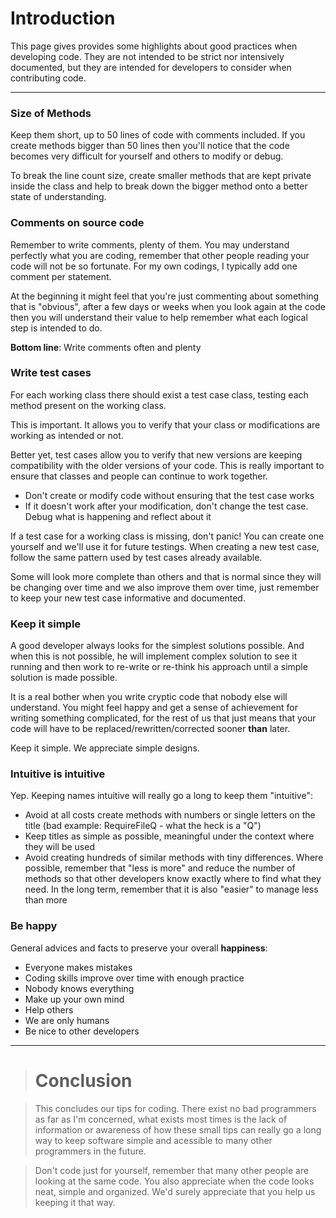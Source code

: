 # Introduction #

This page gives provides some highlights about good practices when developing code. They are not intended to be strict nor intensively documented, but they are intended for developers to consider when contributing code.


---


### Size of Methods ###

Keep them short, up to 50 lines of code with comments included. If you create methods bigger than 50 lines then you'll notice that the code becomes very difficult for yourself and others to modify or debug.

To break the line count size, create smaller methods that are kept private inside the class and help to break down the bigger method onto a better state of understanding.


### Comments on source code ###

Remember to write comments, plenty of them.
You may understand perfectly what you are coding, remember that other people reading your code will not be so fortunate. For my own codings, I typically add one comment per statement.

At the beginning it might feel that you're just commenting about something that is "obvious", after a few days or weeks when you look again at the code then you will understand their value to help remember what each logical step is intended to do.

**Bottom line**: Write comments often and plenty

### Write test cases ###

For each working class there should exist a test case class, testing each method present on the working class.

This is important. It allows you to verify that your class or modifications are working as intended or not.

Better yet, test cases allow you to verify that new versions are keeping compatibility with the older versions of your code. This is really important to ensure that classes and people can continue to work together.

  * Don't create or modify code without ensuring that the test case works
  * If it doesn't work after your modification, don't change the test case. Debug what is happening and reflect about it

If a test case for a working class is missing, don't panic! You can create one yourself and we'll use it for future testings. When creating a new test case, follow the same pattern used by test cases already available.

Some will look more complete than others and that is normal since they will be changing over time and we also improve them over time, just remember to keep your new test case informative and documented.


### Keep it simple ###

A good developer always looks for the simplest solutions possible. And when this is not possible, he will implement complex solution to see it running and then work to re-write or re-think his approach until a simple solution is made possible.

It is a real bother when you write cryptic code that nobody else will understand. You might feel happy and get a sense of achievement for writing something complicated, for the rest of us that just means that your code will have to be replaced/rewritten/corrected sooner **than** later.

Keep it simple. We appreciate simple designs.


### Intuitive is intuitive ###

Yep. Keeping names intuitive will really go a long to keep them "intuitive":
  * Avoid at all costs create methods with numbers or single letters on the title (bad example: RequireFileQ - what the heck is a "Q")
  * Keep titles as simple as possible, meaningful under the context where they will be used
  * Avoid creating hundreds of similar methods with tiny differences. Where possible, remember that "less is more" and reduce the number of methods so that other developers know exactly where to find what they need. In the long term, remember that it is also "easier" to manage less than more



### Be happy ###

General advices and facts to preserve your overall **happiness**:

  * Everyone makes mistakes
  * Coding skills improve over time with enough practice
  * Nobody knows everything
  * Make up your own mind
  * Help others
  * We are only humans
  * Be nice to other developers


> 
---


> # Conclusion #

> This concludes our tips for coding. There exist no bad programmers as far as I'm concerned, what exists most times is the lack of information or awareness of how these small tips can really go a long way to keep software simple and acessible to many other programmers in the future.

> Don't code just for yourself, remember that many other people are looking at the same code. You also appreciate when the code looks neat, simple and organized. We'd surely appreciate that you help us keeping it that way.

